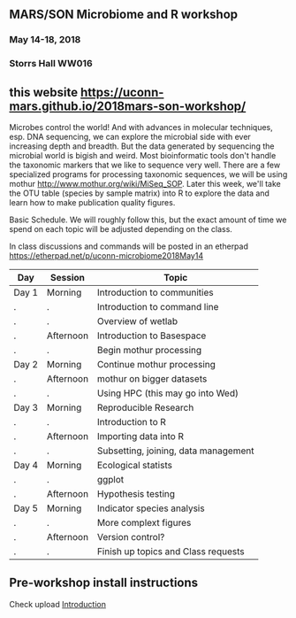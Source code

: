 ## MARS/SON Microbiome and R workshop
### May 14-18, 2018
### Storrs Hall WW016 

## this website https://uconn-mars.github.io/2018mars-son-workshop/

Microbes control the world! And with advances in molecular techniques, esp. DNA sequencing, we can explore the microbial side with ever increasing depth and breadth. But the data generated by sequencing the microbial world is bigish and weird. Most bioinformatic tools don't handle the taxonomic markers that we like to sequence very well. There are a few specialized programs for processing taxonomic sequences, we will be using mothur <http://www.mothur.org/wiki/MiSeq_SOP>. Later this week, we'll take the OTU table (species by sample matrix) into R to explore the data and learn how to make publication quality figures.

Basic Schedule. We will roughly follow this, but the exact amount of time we spend on each topic will be adjusted depending on the class.

In class discussions and commands will be posted in an etherpad <https://etherpad.net/p/uconn-microbiome2018May14>

Day|Session|Topic
------|-------|--------
Day 1|Morning|Introduction to communities
.|.|Introduction to command line
.|.|Overview of wetlab
.|Afternoon|Introduction to Basespace
.|.|Begin mothur processing
Day 2|Morning|Continue mothur processing
.|Afternoon|mothur on bigger datasets
.|.|Using HPC (this may go into Wed)
Day 3|Morning|Reproducible Research
.|.|Introduction to R
.|Afternoon|Importing data into R
.|.|Subsetting, joining, data management
Day 4|Morning|Ecological statists
.|.|ggplot
.|Afternoon|Hypothesis testing
Day 5|Morning|Indicator species analysis
.|.|More complext figures
.|Afternoon|Version control?
.|.|Finish up topics and Class requests

## Pre-workshop install instructions




Check upload [Introduction](https://github.com/uconn-mars/2018mars-son-workshop/blob/master/intro.communities.md)

